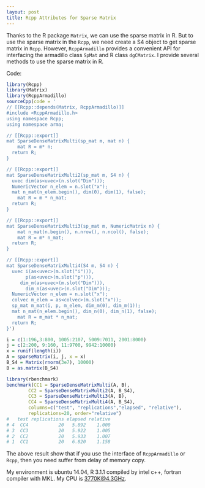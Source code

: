```yaml
---
layout: post
title: Rcpp Attributes for Sparse Matrix
---
```


Thanks to the R package `Matrix`, we can use the sparse matrix in R. But to use the sparse matrix in the `Rcpp`, we need create a S4 object to get sparse matrix in `Rcpp`. However, `RcppArmadillo` provides a convenient API for interfacing the armadillo class `SpMat` and R class `dgCMatrix`. I provide several methods to use the sparse matrix in R.

Code:

``` R
library(Rcpp)
library(Matrix)
library(RcppArmadillo)
sourceCpp(code = '
// [[Rcpp::depends(Matrix, RcppArmadillo)]]
#include <RcppArmadillo.h>
using namespace Rcpp;
using namespace arma;

// [[Rcpp::export]]
mat SparseDenseMatrixMulti(sp_mat m, mat n) {
    mat R = m* n;
  return R;
}

// [[Rcpp::export]]
mat SparseDenseMatrixMulti2(sp_mat m, S4 n) {
  uvec dim(as<uvec>(n.slot("Dim")));
  NumericVector n_elem = n.slot("x");
  mat n_mat(n_elem.begin(), dim(0), dim(1), false);
    mat R = m * n_mat;
  return R;
}

// [[Rcpp::export]]
mat SparseDenseMatrixMulti3(sp_mat m, NumericMatrix n) {
    mat n_mat(n.begin(), n.nrow(), n.ncol(), false);
    mat R = m* n_mat;
  return R;
}

// [[Rcpp::export]]
mat SparseDenseMatrixMulti4(S4 m, S4 n) {
  uvec i(as<uvec>(m.slot("i"))),
       p(as<uvec>(m.slot("p"))),
     dim_m(as<uvec>(m.slot("Dim"))),
       dim_n(as<uvec>(n.slot("Dim")));
  NumericVector n_elem = n.slot("x");
  colvec m_elem = as<colvec>(m.slot("x"));
  sp_mat m_mat(i, p, m_elem, dim_m(0), dim_m(1));
  mat n_mat(n_elem.begin(), dim_n(0), dim_n(1), false);
    mat R = m_mat * n_mat;
  return R;
}')

i = c(1:196,3:800, 1005:2107, 5009:7011, 2001:8000)
j = c(2:200, 9:160, 11:9700, 9942:10000)
x = runif(length(i))
A = sparseMatrix(i, j, x = x)
B_S4 = Matrix(rnorm(3e7), 10000)
B = as.matrix(B_S4)

library(rbenchmark)
benchmark(CC1 = SparseDenseMatrixMulti(A, B),
        CC2 = SparseDenseMatrixMulti2(A, B_S4),
        CC3 = SparseDenseMatrixMulti3(A, B),
        CC4 = SparseDenseMatrixMulti4(A, B_S4),
        columns=c("test", "replications","elapsed", "relative"),
        replications=20, order="relative")
#   test replications elapsed relative
# 4  CC4           20   5.892    1.000
# 3  CC3           20   5.922    1.005
# 2  CC2           20   5.933    1.007
# 1  CC1           20   6.820    1.158
```

The above result show that if you use the interface of `RcppArmadillo` or `Rcpp`, then you need suffer from delay of memory copy.

My environment is ubuntu 14.04, R 3.1.1 compiled by intel c++, fortran compiler with MKL. My CPU is 3770K@4.3GHz.

